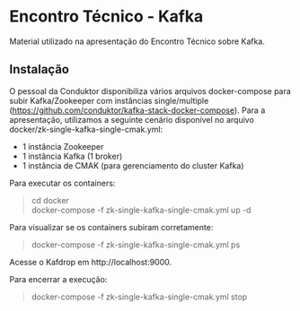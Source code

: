 # Encontro Técnico - Kafka
Material utilizado na apresentação do Encontro Técnico sobre Kafka.



## Instalação

O pessoal da Conduktor disponibiliza vários arquivos docker-compose para subir Kafka/Zookeeper com instâncias single/multiple (https://github.com/conduktor/kafka-stack-docker-compose).
Para a apresentação, utilizamos a seguinte cenário disponível no arquivo docker/zk-single-kafka-single-cmak.yml:

- 1 instância Zookeeper
- 1 instância Kafka (1 broker)
- 1 instância de CMAK (para gerenciamento do cluster Kafka)

Para executar os containers:

> cd docker  
> docker-compose -f zk-single-kafka-single-cmak.yml up -d

Para visualizar se os containers subiram corretamente: 

> docker-compose -f zk-single-kafka-single-cmak.yml ps

Acesse o Kafdrop em http://localhost:9000.

Para encerrar a execução:

> docker-compose -f zk-single-kafka-single-cmak.yml stop
